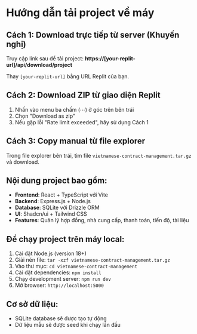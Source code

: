 # Hướng dẫn tải project về máy

## Cách 1: Download trực tiếp từ server (Khuyến nghị)
Truy cập link sau để tải project:
**https://[your-replit-url]/api/download/project**

Thay `[your-replit-url]` bằng URL Replit của bạn.

## Cách 2: Download ZIP từ giao diện Replit
1. Nhấn vào menu ba chấm (⋯) ở góc trên bên trái
2. Chọn "Download as zip" 
3. Nếu gặp lỗi "Rate limit exceeded", hãy sử dụng Cách 1

## Cách 3: Copy manual từ file explorer
Trong file explorer bên trái, tìm file `vietnamese-contract-management.tar.gz` và download.

## Nội dung project bao gồm:
- **Frontend**: React + TypeScript với Vite
- **Backend**: Express.js + Node.js  
- **Database**: SQLite với Drizzle ORM
- **UI**: Shadcn/ui + Tailwind CSS
- **Features**: Quản lý hợp đồng, nhà cung cấp, thanh toán, tiến độ, tài liệu

## Để chạy project trên máy local:
1. Cài đặt Node.js (version 18+)
2. Giải nén file: `tar -xzf vietnamese-contract-management.tar.gz`
3. Vào thư mục: `cd vietnamese-contract-management`
4. Cài đặt dependencies: `npm install`
5. Chạy development server: `npm run dev`
6. Mở browser: `http://localhost:5000`

## Cơ sở dữ liệu:
- SQLite database sẽ được tạo tự động
- Dữ liệu mẫu sẽ được seed khi chạy lần đầu